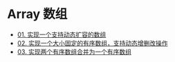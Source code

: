 # Array 数组

* [01. 实现一个支持动态扩容的数组](https://github.com/luvsunlight/algorithm/blob/master/%E6%95%B0%E7%BB%84/dynamicEnlarge.md)
* [02. 实现一个大小固定的有序数组，支持动态增删改操作](https://github.com/luvsunlight/algorithm/blob/master/%E6%95%B0%E7%BB%84/sortedArray.md)
* [03. 实现两个有序数组合并为一个有序数组](https://github.com/luvsunlight/algorithm/blob/master/%E6%95%B0%E7%BB%84/mergeSortedArray.md)